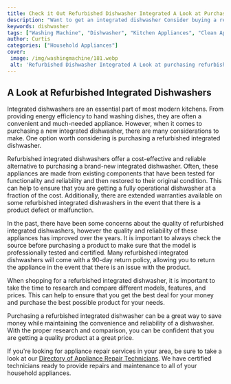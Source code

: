 ```yaml
---
title: Check it Out Refurbished Dishwasher Integrated A Look at Purchasing Refurbished Integrates Dishwashers
description: "Want to get an integrated dishwasher Consider buying a refurbished one In this blog post we take an in-depth look at buying refurbished integrated dishwashers the benefits and how to ensure you get a great product"
keywords: dishwasher
tags: ["Washing Machine", "Dishwasher", "Kitchen Appliances", "Clean Appliance"]
author: Curtis
categories: ["Household Appliances"]
cover: 
 image: /img/washingmachine/181.webp
 alt: 'Refurbished Dishwasher Integrated A Look at purchasing refurbished integrated dishwashers'
---
```

## A Look at Refurbished Integrated Dishwashers
Integrated dishwashers are an essential part of most modern kitchens. From providing energy efficiency to hand washing dishes, they are often a convenient and much-needed appliance. However, when it comes to purchasing a new integrated dishwasher, there are many considerations to make. One option worth considering is purchasing a refurbished integrated dishwasher.

Refurbished integrated dishwashers offer a cost-effective and reliable alternative to purchasing a brand-new integrated dishwasher. Often, these appliances are made from existing components that have been tested for functionality and reliability and then restored to their original condition. This can help to ensure that you are getting a fully operational dishwasher at a fraction of the cost. Additionally, there are extended warranties available on some refurbished integrated dishwashers in the event that there is a product defect or malfunction.

In the past, there have been some concerns about the quality of refurbished integrated dishwashers, however the quality and reliability of these appliances has improved over the years. It is important to always check the source before purchasing a product to make sure that the model is professionally tested and certified. Many refurbished integrated dishwashers will come with a 90-day return policy, allowing you to return the appliance in the event that there is an issue with the product.

When shopping for a refurbished integrated dishwasher, it is important to take the time to research and compare different models, features, and prices. This can help to ensure that you get the best deal for your money and purchase the best possible product for your needs. 

Purchasing a refurbished integrated dishwasher can be a great way to save money while maintaining the convenience and reliability of a dishwasher. With the proper research and comparison, you can be confident that you are getting a quality product at a great price.

If you're looking for appliance repair services in your area, be sure to take a look at our [Directory of Appliance Repair Technicians](./pages/appliance-repair-technicians). We have certified technicians ready to provide repairs and maintenance to all of your household appliances.
